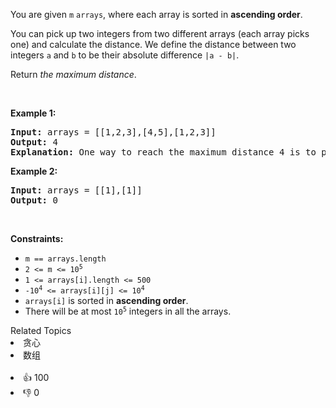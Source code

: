 <p>You are given <code>m</code> <code>arrays</code>, where each array is sorted in <strong>ascending order</strong>.</p>

<p>You can pick up two integers from two different arrays (each array picks one) and calculate the distance. We define the distance between two integers <code>a</code> and <code>b</code> to be their absolute difference <code>|a - b|</code>.</p>

<p>Return <em>the maximum distance</em>.</p>

<p>&nbsp;</p> 
<p><strong class="example">Example 1:</strong></p>

<pre>
<strong>Input:</strong> arrays = [[1,2,3],[4,5],[1,2,3]]
<strong>Output:</strong> 4
<strong>Explanation:</strong> One way to reach the maximum distance 4 is to pick 1 in the first or third array and pick 5 in the second array.
</pre>

<p><strong class="example">Example 2:</strong></p>

<pre>
<strong>Input:</strong> arrays = [[1],[1]]
<strong>Output:</strong> 0
</pre>

<p>&nbsp;</p> 
<p><strong>Constraints:</strong></p>

<ul> 
 <li><code>m == arrays.length</code></li> 
 <li><code>2 &lt;= m &lt;= 10<sup>5</sup></code></li> 
 <li><code>1 &lt;= arrays[i].length &lt;= 500</code></li> 
 <li><code>-10<sup>4</sup> &lt;= arrays[i][j] &lt;= 10<sup>4</sup></code></li> 
 <li><code>arrays[i]</code> is sorted in <strong>ascending order</strong>.</li> 
 <li>There will be at most <code>10<sup>5</sup></code> integers in all the arrays.</li> 
</ul>

<div><div>Related Topics</div><div><li>贪心</li><li>数组</li></div></div><br><div><li>👍 100</li><li>👎 0</li></div>